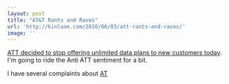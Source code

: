 ```yaml
---
layout: post
title: "AT&T Rants and Raves"
url: 'http://kinlane.com/2010/06/03/att-rants-and-raves/'
image: ''
---
```


[ATT decided to stop offering unlimited data plans to new customers today][1]. I'm going to ride the Anti ATT sentiment for a bit.

I have several complaints about [AT][2]

   [1]: http://www.readwriteweb.com/archives/poll_are_you_concerned_about_atts_new_data_limits.php
   [2]: http://www.att.com/
